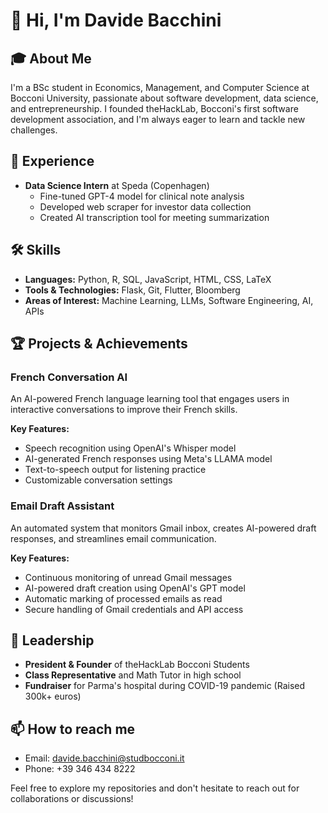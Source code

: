 # 👋 Hi, I'm Davide Bacchini

## 🎓 About Me
I'm a BSc student in Economics, Management, and Computer Science at Bocconi University, passionate about software development, data science, and entrepreneurship. I founded theHackLab, Bocconi's first software development association, and I'm always eager to learn and tackle new challenges.

## 🚀 Experience
- **Data Science Intern** at Speda (Copenhagen)
  - Fine-tuned GPT-4 model for clinical note analysis
  - Developed web scraper for investor data collection
  - Created AI transcription tool for meeting summarization

## 🛠 Skills
- **Languages:** Python, R, SQL, JavaScript, HTML, CSS, LaTeX
- **Tools & Technologies:** Flask, Git, Flutter, Bloomberg
- **Areas of Interest:** Machine Learning, LLMs, Software Engineering, AI, APIs

## 🏆 Projects & Achievements

### French Conversation AI
An AI-powered French language learning tool that engages users in interactive conversations to improve their French skills.

**Key Features:**
- Speech recognition using OpenAI's Whisper model
- AI-generated French responses using Meta's LLAMA model
- Text-to-speech output for listening practice
- Customizable conversation settings


### Email Draft Assistant
An automated system that monitors Gmail inbox, creates AI-powered draft responses, and streamlines email communication.

**Key Features:**
- Continuous monitoring of unread Gmail messages
- AI-powered draft creation using OpenAI's GPT model
- Automatic marking of processed emails as read
- Secure handling of Gmail credentials and API access


## 🌟 Leadership
- **President & Founder** of theHackLab Bocconi Students
- **Class Representative** and Math Tutor in high school
- **Fundraiser** for Parma's hospital during COVID-19 pandemic (Raised 300k+ euros)

## 📫 How to reach me
- Email: davide.bacchini@studbocconi.it
- Phone: +39 346 434 8222

Feel free to explore my repositories and don't hesitate to reach out for collaborations or discussions!
